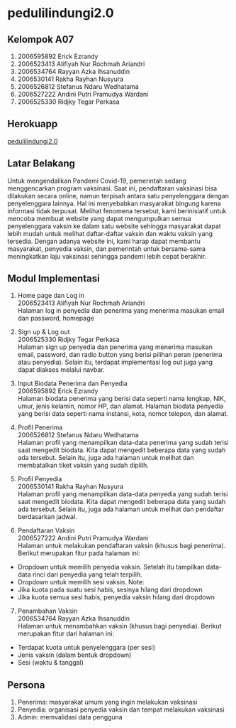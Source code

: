 # pedulilindungi2.0

## Kelompok A07
1. 2006595892	Erick Ezrandy
2. 2006523413	Alifiyah Nur Rochmah Ariandri
3. 2006534764	Rayyan Azka Ihsanuddin
4. 2006530141	Rakha Rayhan Nusyura
5. 2006526812	Stefanus Ndaru Wedhatama
6. 2006527222	Andini Putri Pramudya Wardani
7. 2006525330	Ridjky Tegar Perkasa

## Herokuapp
[pedulilindungi2.0](https://pedulilindungi2.herokuapp.com/)

## Latar Belakang
Untuk mengendalikan Pandemi Covid-19, pemerintah sedang menggencarkan program vaksinasi. Saat ini, pendaftaran vaksinasi bisa dilakukan secara online, namun terpisah antara satu penyelenggara dengan penyelenggara lainnya. Hal ini menyebabkan masyarakat bingung karena informasi tidak terpusat. Melihat fenomena tersebut, kami berinisiatif untuk mencoba membuat website yang dapat mengumpulkan semua penyelenggara vaksin ke dalam satu website sehingga masyarakat dapat lebih mudah untuk melihat daftar-daftar vaksin dan waktu vaksin yang tersedia. Dengan adanya website ini, kami harap dapat membantu masyarakat, penyedia vaksin, dan pemerintah untuk bersama-sama meningkatkan laju vaksinasi sehingga pandemi lebih cepat berakhir. 

## Modul Implementasi
1. Home page dan Log in<br>
2006523413	Alifiyah Nur Rochmah Ariandri<br>
Halaman log in penyedia dan penerima yang menerima masukan email dan password, homepage

2. Sign up & Log out<br>
2006525330	Ridjky Tegar Perkasa<br>
Halaman sign up penyedia dan penerima yang menerima masukan email, password, dan radio button yang berisi pilihan peran (penerima atau penyedia). Selain itu, terdapat implementasi log out juga yang dapat diakses melalui navbar.

3. Input Biodata Penerima dan Penyedia<br>
2006595892	Erick Ezrandy<br>
Halaman biodata penerima yang berisi data seperti nama lengkap, NIK, umur, jenis kelamin, nomor HP, dan alamat. Halaman biodata penyedia yang berisi data seperti nama instansi, kota, nomor telepon, dan alamat.

4. Profil Penerima<br>
2006526812	Stefanus Ndaru Wedhatama<br>
Halaman profil yang menampilkan data-data penerima yang sudah terisi saat mengedit biodata. Kita dapat mengedit beberapa data yang sudah ada tersebut. Selain itu, juga ada halaman untuk melihat dan membatalkan tiket vaksin yang sudah dipilih.

5. Profil Penyedia<br>
2006530141	Rakha Rayhan Nusyura<br>
Halaman profil yang menampilkan data-data penyedia yang sudah terisi saat mengedit biodata. Kita dapat mengedit beberapa data yang sudah ada tersebut. Selain itu, juga ada halaman untuk melihat dan pendaftar berdasarkan jadwal.

6. Pendaftaran Vaksin<br>
2006527222	Andini Putri Pramudya Wardani<br>
Halaman untuk melakukan pendaftaran vaksin (khusus bagi penerima). Berikut merupakan fitur pada halaman ini:<br>
- Dropdown untuk memilih penyedia vaksin. Setelah itu tampilkan data-data rinci dari penyedia yang telah terpilih.
- Dropdown untuk memilih sesi vaksin.
Note: <br>
- Jika kuota pada suatu sesi habis, sesinya hilang dari dropdown
- Jika kuota semua sesi habis, penyedia vaksin hilang dari dropdown

7. Penambahan Vaksin<br>
2006534764	Rayyan Azka Ihsanuddin<br>
Halaman untuk menambahkan vaksin (khusus bagi penyedia). Berikut merupakan fitur dari halaman ini:<br>
- Terdapat kuota untuk penyelenggara (per sesi)
- Jenis vaksin (dalam bentuk dropdown)
- Sesi (waktu & tanggal)

## Persona
1. Penerima: masyarakat umum yang ingin melakukan vaksinasi
2. Penyedia: organisasi penyedia vaksin dan tempat melakukan vaksinasi
3. Admin: memvalidasi data pengguna
